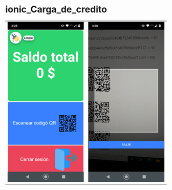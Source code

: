 # ionic_Carga_de_credito
<table>
  <tr>
    <td><img src="./src/assets/credito1.png"></td>
    <td><img src="./src/assets/credito2.png"></td>
  </tr>
</table>
